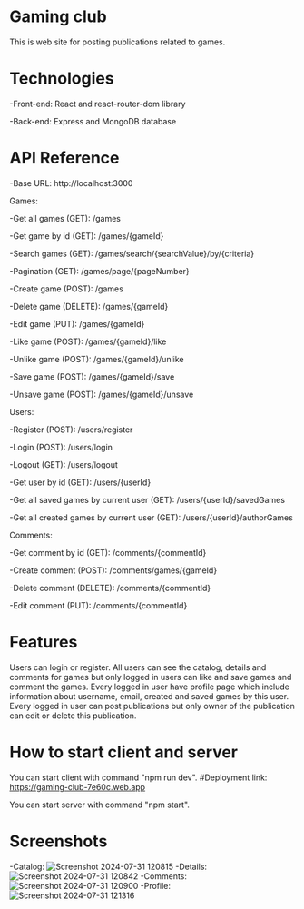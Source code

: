 # Gaming club
This is web site for posting publications related to games.
# Technologies
-Front-end: React and react-router-dom library

-Back-end: Express and MongoDB database
# API Reference
-Base URL: http://localhost:3000

Games:

-Get all games (GET): /games

-Get game by id (GET): /games/{gameId}

-Search games (GET): /games/search/{searchValue}/by/{criteria}

-Pagination (GET): /games/page/{pageNumber}

-Create game (POST): /games

-Delete game (DELETE): /games/{gameId}

-Edit game (PUT): /games/{gameId}

-Like game (POST): /games/{gameId}/like

-Unlike game (POST): /games/{gameId}/unlike

-Save game (POST): /games/{gameId}/save

-Unsave game (POST): /games/{gameId}/unsave

Users:

-Register (POST): /users/register

-Login (POST): /users/login

-Logout (GET): /users/logout

-Get user by id (GET): /users/{userId}

-Get all saved games by current user (GET): /users/{userId}/savedGames

-Get all created games by current user (GET): /users/{userId}/authorGames

Comments:

-Get comment by id (GET): /comments/{commentId}

-Create comment (POST): /comments/games/{gameId}

-Delete comment (DELETE): /comments/{commentId}

-Edit comment (PUT): /comments/{commentId}
# Features
Users can login or register. All users can see the catalog, details and comments for games but only logged in users can like and save games and comment the games. Every logged in user have profile page which include information about username, email, created and saved games by this user. Every logged in user can post publications but only owner of the publication can edit or delete this publication.
# How to start client and server
You can start client with command "npm run dev".
#Deployment link:
https://gaming-club-7e60c.web.app

You can start server with command "npm start".
# Screenshots
-Catalog:
![Screenshot 2024-07-31 120815](https://github.com/user-attachments/assets/e4bcc314-c988-4b90-b717-6969518d7133)
-Details:
![Screenshot 2024-07-31 120842](https://github.com/user-attachments/assets/9e81099b-7d15-4c39-9d75-535f1c725003)
-Comments:
![Screenshot 2024-07-31 120900](https://github.com/user-attachments/assets/dd35a901-10f6-48a4-baea-ab3e3c704c47)
-Profile:
![Screenshot 2024-07-31 121316](https://github.com/user-attachments/assets/23ddb6da-0f50-4905-968e-1414fa72d485)
